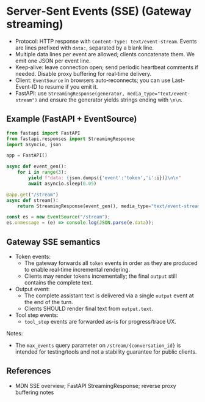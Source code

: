 # Server‑Sent Events (SSE) (Gateway streaming)

- Protocol: HTTP response with `Content-Type: text/event-stream`. Events are lines prefixed with `data:`, separated by a blank line.
- Multiple data lines per event are allowed; clients concatenate them. We emit one JSON per event line.
- Keep‑alive: leave connection open; send periodic heartbeat comments if needed. Disable proxy buffering for real‑time delivery.
- Client: `EventSource` in browsers auto‑reconnects; you can use Last-Event-ID to resume if you emit it.
- FastAPI: use `StreamingResponse(generator, media_type="text/event-stream")` and ensure the generator yields strings ending with `\n\n`.

## Example (FastAPI + EventSource)

```python
from fastapi import FastAPI
from fastapi.responses import StreamingResponse
import asyncio, json

app = FastAPI()

async def event_gen():
    for i in range(3):
        yield f"data: {json.dumps({'event':'token','i':i})}\n\n"
        await asyncio.sleep(0.05)

@app.get("/stream")
async def stream():
    return StreamingResponse(event_gen(), media_type="text/event-stream")
```

```javascript
const es = new EventSource("/stream");
es.onmessage = (e) => console.log(JSON.parse(e.data));
```

## Gateway SSE semantics

- Token events:
  - The gateway forwards all `token` events in order as they are produced to enable real‑time incremental rendering.
  - Clients may render tokens incrementally; the final `output` still contains the complete text.
- Output event:
  - The complete assistant text is delivered via a single `output` event at the end of the turn.
  - Clients SHOULD render final text from `output.text`.
- Tool step events:
  - `tool_step` events are forwarded as-is for progress/trace UX.

Notes:

- The `max_events` query parameter on `/stream/{conversation_id}` is intended for testing/tools and not a stability guarantee for public clients.

## References

- MDN SSE overview; FastAPI StreamingResponse; reverse proxy buffering notes
